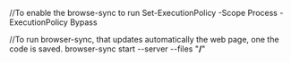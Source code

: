 //To enable the browse-sync to run 
Set-ExecutionPolicy -Scope Process -ExecutionPolicy Bypass

//To run browser-sync, that updates automatically the web page, one the code is saved. 
browser-sync start --server --files "**/**"


